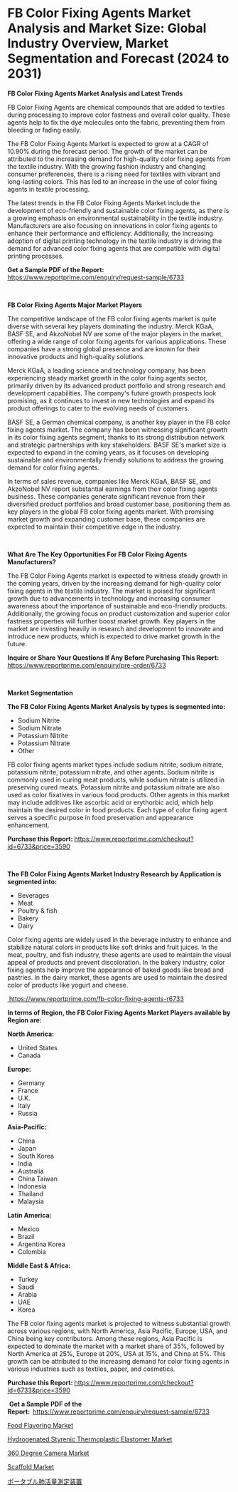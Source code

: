 <p><h1>FB Color Fixing Agents Market Analysis and Market Size: Global Industry Overview, Market Segmentation and Forecast (2024 to 2031)</h1></p><p><strong>FB Color Fixing Agents Market Analysis and Latest Trends</strong></p>
<p><p>FB Color Fixing Agents are chemical compounds that are added to textiles during processing to improve color fastness and overall color quality. These agents help to fix the dye molecules onto the fabric, preventing them from bleeding or fading easily.</p><p>The FB Color Fixing Agents Market is expected to grow at a CAGR of 10.90% during the forecast period. The growth of the market can be attributed to the increasing demand for high-quality color fixing agents from the textile industry. With the growing fashion industry and changing consumer preferences, there is a rising need for textiles with vibrant and long-lasting colors. This has led to an increase in the use of color fixing agents in textile processing.</p><p>The latest trends in the FB Color Fixing Agents Market include the development of eco-friendly and sustainable color fixing agents, as there is a growing emphasis on environmental sustainability in the textile industry. Manufacturers are also focusing on innovations in color fixing agents to enhance their performance and efficiency. Additionally, the increasing adoption of digital printing technology in the textile industry is driving the demand for advanced color fixing agents that are compatible with digital printing processes.</p></p>
<p><strong>Get a Sample PDF of the Report:&nbsp;</strong> <a href="https://www.reportprime.com/enquiry/request-sample/6733">https://www.reportprime.com/enquiry/request-sample/6733</a></p>
<p>&nbsp;</p>
<p><strong>FB Color Fixing Agents Major Market Players</strong></p>
<p><p>The competitive landscape of the FB color fixing agents market is quite diverse with several key players dominating the industry. Merck KGaA, BASF SE, and AkzoNobel NV are some of the major players in the market, offering a wide range of color fixing agents for various applications. These companies have a strong global presence and are known for their innovative products and high-quality solutions.</p><p>Merck KGaA, a leading science and technology company, has been experiencing steady market growth in the color fixing agents sector, primarily driven by its advanced product portfolio and strong research and development capabilities. The company's future growth prospects look promising, as it continues to invest in new technologies and expand its product offerings to cater to the evolving needs of customers.</p><p>BASF SE, a German chemical company, is another key player in the FB color fixing agents market. The company has been witnessing significant growth in its color fixing agents segment, thanks to its strong distribution network and strategic partnerships with key stakeholders. BASF SE's market size is expected to expand in the coming years, as it focuses on developing sustainable and environmentally friendly solutions to address the growing demand for color fixing agents.</p><p>In terms of sales revenue, companies like Merck KGaA, BASF SE, and AkzoNobel NV report substantial earnings from their color fixing agents business. These companies generate significant revenue from their diversified product portfolios and broad customer base, positioning them as key players in the global FB color fixing agents market. With promising market growth and expanding customer base, these companies are expected to maintain their competitive edge in the industry.</p></p>
<p>&nbsp;</p>
<p><strong>What Are The Key Opportunities For FB Color Fixing Agents Manufacturers?</strong></p>
<p><p>The FB Color Fixing Agents market is expected to witness steady growth in the coming years, driven by the increasing demand for high-quality color fixing agents in the textile industry. The market is poised for significant growth due to advancements in technology and increasing consumer awareness about the importance of sustainable and eco-friendly products. Additionally, the growing focus on product customization and superior color fastness properties will further boost market growth. Key players in the market are investing heavily in research and development to innovate and introduce new products, which is expected to drive market growth in the future.</p></p>
<p><strong>Inquire or Share Your Questions If Any Before Purchasing This Report:</strong> <a href="https://www.reportprime.com/enquiry/pre-order/6733">https://www.reportprime.com/enquiry/pre-order/6733</a></p>
<p>&nbsp;</p>
<p><strong>Market Segmentation</strong></p>
<p><strong>The FB Color Fixing Agents Market Analysis by types is segmented into:</strong></p>
<p><ul><li>Sodium Nitrite</li><li>Sodium Nitrate</li><li>Potassium Nitrite</li><li>Potassium Nitrate</li><li>Other</li></ul></p>
<p><p>FB color fixing agents market types include sodium nitrite, sodium nitrate, potassium nitrite, potassium nitrate, and other agents. Sodium nitrite is commonly used in curing meat products, while sodium nitrate is utilized in preserving cured meats. Potassium nitrite and potassium nitrate are also used as color fixatives in various food products. Other agents in this market may include additives like ascorbic acid or erythorbic acid, which help maintain the desired color in food products. Each type of color fixing agent serves a specific purpose in food preservation and appearance enhancement.</p></p>
<p><strong>Purchase this Report:&nbsp;</strong><a href="https://www.reportprime.com/checkout?id=6733&price=3590">https://www.reportprime.com/checkout?id=6733&price=3590</a></p>
<p>&nbsp;</p>
<p><strong>The FB Color Fixing Agents Market Industry Research by Application is segmented into:</strong></p>
<p><ul><li>Beverages</li><li>Meat</li><li>Poultry & fish</li><li>Bakery</li><li>Dairy</li></ul></p>
<p><p>Color fixing agents are widely used in the beverage industry to enhance and stabilize natural colors in products like soft drinks and fruit juices. In the meat, poultry, and fish industry, these agents are used to maintain the visual appeal of products and prevent discoloration. In the bakery industry, color fixing agents help improve the appearance of baked goods like bread and pastries. In the dairy market, these agents are used to maintain the desired color of products like yogurt and cheese.</p></p>
<p><a href="https://www.reportprime.com/fb-color-fixing-agents-r6733">&nbsp;https://www.reportprime.com/fb-color-fixing-agents-r6733</a></p>
<p><strong>In terms of Region, the FB Color Fixing Agents Market Players available by Region are:</strong></p>
<p>
    <p> <strong> North America: </strong>
        <ul>
            <li>United States</li>
            <li>Canada</li>
        </ul>
        </p> 
    <p> <strong> Europe: </strong>
        <ul>
            <li>Germany</li>
            <li>France</li>
            <li>U.K.</li>
            <li>Italy</li>
            <li>Russia</li>
        </ul>
        </p> 
    <p> <strong> Asia-Pacific: </strong>
        <ul>
            <li>China</li>
            <li>Japan</li>
            <li>South Korea</li>
            <li>India</li>
            <li>Australia</li>
            <li>China Taiwan</li>
            <li>Indonesia</li>
            <li>Thailand</li>
            <li>Malaysia</li>
        </ul>
        </p> 
    <p> <strong> Latin America: </strong>
        <ul>
            <li>Mexico</li>
            <li>Brazil</li>
            <li>Argentina Korea</li>
            <li>Colombia</li>
        </ul>
        </p> 
    <p> <strong> Middle East & Africa: </strong>
        <ul>
            <li>Turkey</li>
            <li>Saudi</li>
            <li>Arabia</li>
            <li>UAE</li>
            <li>Korea</li>
        </ul>
    </p>
    </p>
<p><p>The FB color fixing agents market is projected to witness substantial growth across various regions, with North America, Asia Pacific, Europe, USA, and China being key contributors. Among these regions, Asia Pacific is expected to dominate the market with a market share of 35%, followed by North America at 25%, Europe at 20%, USA at 15%, and China at 5%. This growth can be attributed to the increasing demand for color fixing agents in various industries such as textiles, paper, and cosmetics.</p></p>
<p><strong>Purchase this Report: </strong><a href="https://www.reportprime.com/checkout?id=6733&price=3590">https://www.reportprime.com/checkout?id=6733&price=3590</a></p>
<p>&nbsp;<strong>Get a Sample PDF of the Report:&nbsp;&nbsp;</strong><a href="https://www.reportprime.com/enquiry/request-sample/6733">https://www.reportprime.com/enquiry/request-sample/6733</a></p>
<p><strong></strong></p>
<p><p><a href="https://github.com/Krish2023na/Market-Research-Report-List-5/blob/main/food-flavoring-market.md">Food Flavoring Market</a></p><p><a href="https://medium.com/@eujr673/hydrogenated-styrenic-thermoplastic-elastomer-market-report-by-product-type-acid-modified-c34ec8c92bb1">Hydrogenated Styrenic Thermoplastic Elastomer Market</a></p><p><a href="https://issuu.com/reportprime-2/docs/360-degree-camera-market-size-2030.pptx">360 Degree Camera Market</a></p><p><a href="https://issuu.com/reportprime-2/docs/scaffold-market-size-2030.pptx">Scaffold Market</a></p><p><a href="https://medium.com/@chabib.jrq/%E3%82%B0%E3%83%AD%E3%83%BC%E3%83%90%E3%83%AB-%E3%83%9D%E3%83%BC%E3%82%BF%E3%83%96%E3%83%AB-%E3%82%B9%E3%83%91%E3%82%A4%E3%83%AD%E3%83%A1%E3%83%88%E3%83%AA%E3%83%BC-%E3%83%87%E3%83%90%E3%82%A4%E3%82%B9%E5%B8%82%E5%A0%B4%E3%81%AE%E3%83%88%E3%83%AC%E3%83%B3%E3%83%89-2024%E5%B9%B4%E3%81%8B%E3%82%892031%E5%B9%B4-%E3%81%AB%E9%96%A2%E3%81%99%E3%82%8B%E6%88%A6%E7%95%A5%E7%9A%84%E6%B4%9E%E5%AF%9F%E3%82%92123%E3%83%9A%E3%83%BC%E3%82%B8%E3%81%A7%E7%B6%B2%E7%BE%85-5a988fc9bf7d">ポータブル肺活量測定装置</a></p></p>